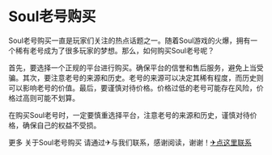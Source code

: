 # Soul老号购买

Soul老号购买一直是玩家们关注的热点话题之一。随着Soul游戏的火爆，拥有一个稀有老号成为了很多玩家的梦想。那么，如何购买Soul老号呢？

首先，要选择一个正规的平台进行购买。确保平台的信誉和售后服务，避免上当受骗。其次，要注意老号的来源和历史。老号的来源可以决定其稀有程度，而历史则可以影响老号的价值。最后，要谨慎对待价格。价格过低的老号可能存在风险，价格过高则可能不划算。

在购买Soul老号时，一定要慎重选择平台，注意老号的来源和历史，谨慎对待价格，确保自己的权益不受损。

更多 关于Soul老号购买 请通过✈与我们联系，感谢阅读，谢谢！[✈点这里联系](https://ss.k02.cc)